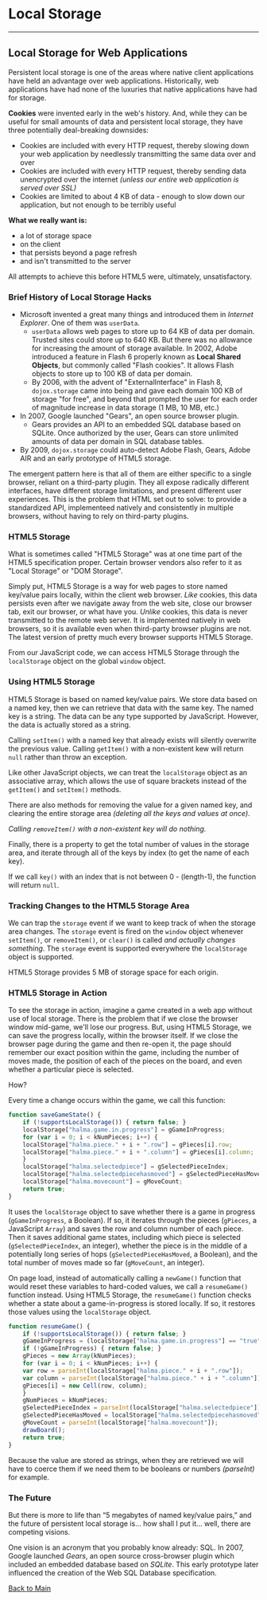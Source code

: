 # Local Storage

---

## Local Storage for Web Applications

Persistent local storage is one of the areas where native client applications have held an advantage over web applications. Historically, web applications have had none of the luxuries that native applications have had for storage.

**Cookies** were invented early in the web's history. And, while they can be useful for small amounts of data and persistent local storage, they have three potentially deal-breaking downsides:

- Cookies are included with every HTTP request, thereby slowing down your web application by needlessly transmitting the same data over and over
- Cookies are included with every HTTP request, thereby sending data unencrypted over the internet _(unless our entire web application is served over SSL)_
- Cookies are limited to about 4 KB of data - enough to slow down our application, but not enough to be terribly useful

**What we really want is:**

- a lot of storage space
- on the client
- that persists beyond a page refresh
- and isn't transmitted to the server

All attempts to achieve this before HTML5 were, ultimately, unsatisfactory.

### Brief History of Local Storage Hacks

- Microsoft invented a great many things and introduced them in _Internet Explorer_. One of them was `userData`.
  - `userData` allows web pages to store up to 64 KB of data per domain. Trusted sites could store up to 640 KB. But there was no allowance for increasing the amount of storage available.
    In 2002, Adobe introduced a feature in Flash 6 properly known as **Local Shared Objects**, but commonly called "Flash cookies". It allows Flash objects to store up to 100 KB of data per domain.
  - By 2006, with the advent of "ExternalInterface" in Flash 8, `dojox.storage` came into being and gave each domain 100 KB of storage "for free", and beyond that prompted the user for each order of magnitude increase in data storage (1 MB, 10 MB, etc.)
- In 2007, Google launched "Gears", an open source browser plugin.
  - Gears provides an API to an embedded SQL database based on SQLite. Once authorized by the user, Gears can store unlimited amounts of data per domain in SQL database tables.
- By 2009, `dojox.storage` could auto-detect Adobe Flash, Gears, Adobe AIR and an early prototype of HTML5 storage.

The emergent pattern here is that all of them are either specific to a single browser, reliant on a third-party plugin. They all expose radically different interfaces, have different storage limitations, and present different user experiences. This is the problem that HTML set out to solve: to provide a standardized API, implementeed natively and consistently in multiple browsers, without having to rely on third-party plugins.

### HTML5 Storage

What is sometimes called "HTML5 Storage" was at one time part of the HTML5 specification proper. Certain browser vendors also refer to it as "Local Storage" or "DOM Storage".

Simply put, HTML5 Storage is a way for web pages to store named key/value pairs locally, within the client web browser. _Like_ cookies, this data persists even after we navigate away from the web site, close our browser tab, exit our browser, or what have you. _Unlike_ cookies, this data is never transmitted to the remote web server. It is implemented natively in web browsers, so it is available even when third-party browser plugins are not. The latest version of pretty much every browser supports HTML5 Storage.

From our JavaScript code, we can access HTML5 Storage through the `localStorage` object on the global `window` object.

### Using HTML5 Storage

HTML5 Storage is based on named key/value pairs. We store data based on a named key, then we can retrieve that data with the same key. The named key is a string. The data can be any type supported by JavaScript. However, the data is actually stored as a string.

Calling `setItem()` with a named key that already exists will silently overwrite the previous value. Calling `getItem()` with a non-existent kew will return `null` rather than throw an exception.

Like other JavaScript objects, we can treat the `localStorage` object as an associative array, which allows the use of square brackets instead of the `getItem()` and `setItem()` methods.

There are also methods for removing the value for a given named key, and clearing the entire storage area _(deleting all the keys and values at once)_.

_Calling `removeItem()` with a non-existent key will do nothing._

Finally, there is a property to get the total number of values in the storage area, and iterate through all of the keys by index (to get the name of each key).

If we call `key()` with an index that is not between 0 - (length-1), the function will return `null`.

### Tracking Changes to the HTML5 Storage Area

We can trap the `storage` event if we want to keep track of when the storage area changes. The `storage` event is fired on the `window` object whenever `setItem()`, or `removeItem()`, or `clear()` is called _and actually changes something_. The `storage` event is supported everywhere the `localStorage` object is supported.

HTML5 Storage provides 5 MB of storage space for each origin.

### HTML5 Storage in Action

To see the storage in action, imagine a game created in a web app without use of local storage. There is the problem that if we close the browser window mid-game, we'll lose our progress. But, using HTML5 Storage, we can save the progress locally, within the browser itself. If we close the browser page during the game and then re-open it, the page should remember our exact position within the game, including the number of moves made, the position of each of the pieces on the board, and even whether a particular piece is selected.

How?

Every time a change occurs within the game, we call this function:

```JavaScript
function saveGameState() {
    if (!supportsLocalStorage()) { return false; }
    localStorage["halma.game.in.progress"] = gGameInProgress;
    for (var i = 0; i < kNumPieces; i++) {
	localStorage["halma.piece." + i + ".row"] = gPieces[i].row;
	localStorage["halma.piece." + i + ".column"] = gPieces[i].column;
    }
    localStorage["halma.selectedpiece"] = gSelectedPieceIndex;
    localStorage["halma.selectedpiecehasmoved"] = gSelectedPieceHasMoved;
    localStorage["halma.movecount"] = gMoveCount;
    return true;
}
```

It uses the `localStorage` object to save whether there is a game in progress (`gGameInProgress`, a Boolean). If so, it iterates through the pieces (`gPieces`, a JavaScript `Array`) and saves the row and column number of each piece. Then it saves additional game states, including which piece is selected (`gSelectedPieceIndex`, an integer), whether the piece is in the middle of a potentially long series of hops (`gSelectedPieceHasMoved`, a Boolean), and the total number of moves made so far (`gMoveCount`, an integer).

On page load, instead of automatically calling a `newGame()` function that would reset these variables to hard-coded values, we call a `resumeGame()` function instead. Using HTML5 Storage, the `resumeGame()` function checks whether a state about a game-in-progress is stored locally. If so, it restores those values using the `localStorage` object.

```JavaScript
function resumeGame() {
    if (!supportsLocalStorage()) { return false; }
    gGameInProgress = (localStorage["halma.game.in.progress"] == "true");
    if (!gGameInProgress) { return false; }
    gPieces = new Array(kNumPieces);
    for (var i = 0; i < kNumPieces; i++) {
	var row = parseInt(localStorage["halma.piece." + i + ".row"]);
	var column = parseInt(localStorage["halma.piece." + i + ".column"]);
	gPieces[i] = new Cell(row, column);
    }
    gNumPieces = kNumPieces;
    gSelectedPieceIndex = parseInt(localStorage["halma.selectedpiece"]);
    gSelectedPieceHasMoved = localStorage["halma.selectedpiecehasmoved"] == "true";
    gMoveCount = parseInt(localStorage["halma.movecount"]);
    drawBoard();
    return true;
}
```

Because the value are stored as strings, when they are retrieved we will have to coerce them if we need them to be booleans or numbers _(parseInt)_ for example.

### The Future

But there is more to life than “5 megabytes of named key/value pairs,” and the future of persistent local storage is… how shall I put it… well, there are competing visions.

One vision is an acronym that you probably know already: SQL. In 2007, Google launched _Gears_, an open source cross-browser plugin which included an embedded database based on _SQLite_. This early prototype later influenced the creation of the Web SQL Database specification.

[Back to Main](../README.md)
